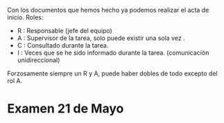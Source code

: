 Con los documentos que hemos hecho ya podemos realizar el acta de inicio. Roles:

- R : Responsable (jefe del equipo)
- A : Supervisor de la tarea, solo puede existir una sola vez .
- C : Consultado durante la tarea. 
- I : Veces que se he sido informado durante la tarea. (comunicación unidireccional)

Forzosamente siempre un R y A, puede haber dobles de todo excepto del rol A.

# Examen 21 de Mayo
